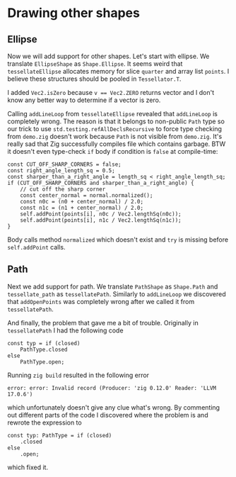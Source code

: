# Drawing other shapes

## Ellipse

Now we will add support for other shapes. Let's start with ellipse.
We translate `EllipseShape` as `Shape.Ellipse`. It seems weird that `tessellateEllipse`
allocates memory for slice `quarter` and array list `points`.
I believe these structures should be pooled in `Tessellator.T`.

I added `Vec2.isZero` because `v == Vec2.ZERO` returns vector
and I don't know any better way to determine if a vector is zero.

Calling `addLineLoop` from `tessellateEllipse` revealed that `addLineLoop`
is completely wrong. The reason is that it belongs to non-public `Path` type
so our trick to use `std.testing.refAllDeclsRecursive` to force type checking from `demo.zig`
doesn't work because `Path` is not visible from `demo.zig`.
It's really sad that Zig successfully compiles file which contains garbage.
BTW it doesn't even type-check `if` body if condition is `false` at compile-time:

```zig
const CUT_OFF_SHARP_CORNERS = false;
const right_angle_length_sq = 0.5;
const sharper_than_a_right_angle = length_sq < right_angle_length_sq;
if (CUT_OFF_SHARP_CORNERS and sharper_than_a_right_angle) {
    // cut off the sharp corner
    const center_normal = normal.normalized();
    const n0c = (n0 + center_normal) / 2.0;
    const n1c = (n1 + center_normal) / 2.0;
    self.addPoint(points[i], n0c / Vec2.lengthSq(n0c));
    self.addPoint(points[i], n1c / Vec2.lengthSq(n1c));
}
```

Body calls method `normalized` which doesn't exist and
`try` is missing before `self.addPoint` calls.

## Path

Next we add support for path. We translate `PathShape` as `Shape.Path`
and `tessellate_path` as `tessellatePath`. Similarly to `addLineLoop`
we discovered that `addOpenPoints` was completely wrong after we called it
from `tessellatePath`.

And finally, the problem that gave me a bit of trouble.
Originally in `tessellatePath` I had the following code

```zig
const typ = if (closed)
    PathType.closed
else
    PathType.open;
```

Running `zig build` resulted in the following error

```
error: error: Invalid record (Producer: 'zig 0.12.0' Reader: 'LLVM 17.0.6')
```

which unfortunately doesn't give any clue what's wrong. By commenting out different parts
of the code I discovered where the problem is and rewrote the expression to

```zig
const typ: PathType = if (closed)
    .closed
else
    .open;
```

which fixed it.

